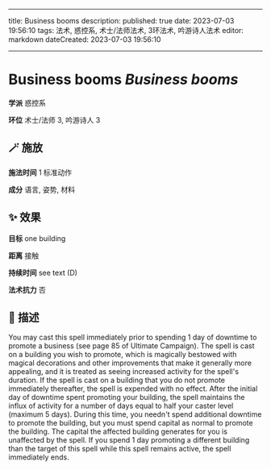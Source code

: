 
---
title: Business booms
description: 
published: true
date: 2023-07-03 19:56:10
tags: 法术, 惑控系, 术士/法师法术, 3环法术, 吟游诗人法术
editor: markdown
dateCreated: 2023-07-03 19:56:10

---

# **Business booms** *Business booms*

**学派** 惑控系 

**环位** 术士/法师 3, 吟游诗人 3

## 🪄 施放

**施法时间** 1 标准动作

**成分** 语言, 姿势, 材料

## ✨ 效果 

**目标** one building 

**距离** 接触  

**持续时间** see text (D) 

**法术抗力** 否

## 📖 描述

You may cast this spell immediately prior to spending 1 day of downtime to promote a business (see page 85 of Ultimate Campaign). The spell is cast on a building you wish to promote, which is magically bestowed with magical decorations and other improvements that make it generally more appealing, and it is treated as seeing increased activity for the spell's duration. If the spell is cast on a building that you do not promote immediately thereafter, the spell is expended with no effect.  After the initial day of downtime spent promoting your building, the spell maintains the influx of activity for a number of days equal to half your caster level (maximum 5 days). During this time, you needn't spend additional downtime to promote the building, but you must spend capital as normal to promote the building. The capital the affected building generates for you is unaffected by the spell. If you spend 1 day promoting a different building than the target of this spell while this spell remains active, the spell immediately ends.
    